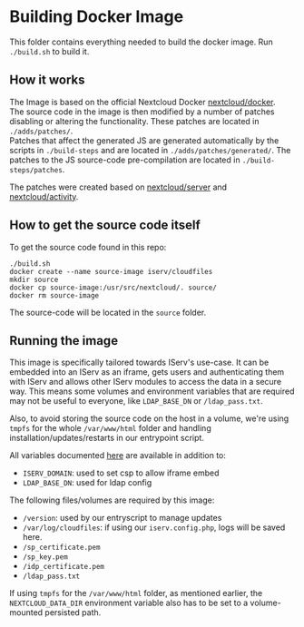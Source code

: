 # Building Docker Image

This folder contains everything needed to build the docker image. Run `./build.sh` to build it.

## How it works

The Image is based on the official Nextcloud Docker [nextcloud/docker](https://github.com/nextcloud/docker).\
The source code in the image is then modified by a number of patches disabling or altering the functionality. These patches are located in `./adds/patches/`.\
Patches that affect the generated JS are generated automatically by the scripts in `./build-steps` and are located in `./adds/patches/generated/`. The patches to the JS source-code pre-compilation are located in `./build-steps/patches`.

The patches were created based on [nextcloud/server](https://github.com/nextcloud/server) and [nextcloud/activity](https://github.com/nextcloud/activity).

## How to get the source code itself

To get the source code found in this repo:

```shell
./build.sh
docker create --name source-image iserv/cloudfiles
mkdir source
docker cp source-image:/usr/src/nextcloud/. source/
docker rm source-image
```

The source-code will be located in the `source` folder.

## Running the image

This image is specifically tailored towards IServ's use-case. It can be embedded into an IServ as an iframe, gets users and authenticating them with IServ and allows other IServ modules to access the data in a secure way. This means some volumes and environment variables that are required may not be useful to everyone, like `LDAP_BASE_DN` or `/ldap_pass.txt`.

Also, to avoid storing the source code on the host in a volume, we're using `tmpfs` for the whole `/var/www/html` folder and handling installation/updates/restarts in our entrypoint script.

All variables documented [here](https://github.com/nextcloud/docker/blob/20327851c8d9f7b40606844dfdccef5ee2230355/README.md#auto-configuration-via-environment-variables) are available in addition to:
* `ISERV_DOMAIN`: used to set csp to allow iframe embed
* `LDAP_BASE_DN`: used for ldap config

The following files/volumes are required by this image:
- `/version`: used by our entryscript to manage updates
- `/var/log/cloudfiles`: if using our `iserv.config.php`, logs will be saved here.
- `/sp_certificate.pem`
- `/sp_key.pem`
- `/idp_certificate.pem`
- `/ldap_pass.txt`

If using `tmpfs` for the `/var/www/html` folder, as mentioned earlier, the `NEXTCLOUD_DATA_DIR` environment variable also has to be set to a volume-mounted persisted path.
